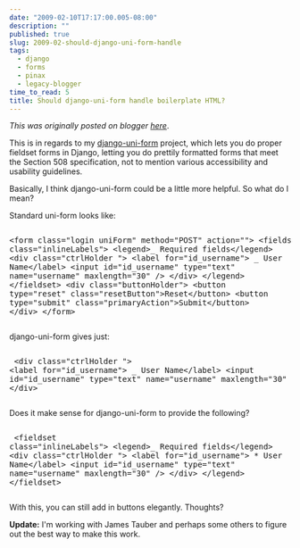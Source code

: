 ```yaml
---
date: "2009-02-10T17:17:00.005-08:00"
description: ""
published: true
slug: 2009-02-should-django-uni-form-handle
tags:
  - django
  - forms
  - pinax
  - legacy-blogger
time_to_read: 5
title: Should django-uni-form handle boilerplate HTML?
---
```


_This was originally posted on blogger [here](https://pydanny.blogspot.com/2009/02/should-django-uni-form-handle.html)_.

This is in regards to my [django-uni-form](https://code.google.com/p/django-uni-form/) project, which lets you do proper fieldset forms in Django, letting you do prettily formatted forms that meet the Section 508 specification, not to mention various accessibility and usability guidelines.

Basically, I think django-uni-form could be a little more helpful. So what do I mean?

Standard uni-form looks like:<pre><div class="highlight"><pre>
&lt;form class="login uniForm" method="POST" action=""&gt;
&lt;fieldset class="inlineLabels"&gt;
&lt;legend&gt;_ Required fields&lt;/legend&gt; 
 &lt;div class="ctrlHolder "&gt; 
 &lt;label for="id_username"&gt; _ User Name&lt;/label&gt;
 &lt;input id="id_username" type="text" name="username" maxlength="30" /&gt;
 &lt;/div&gt;
&lt;/legend&gt;
&lt;/fieldset&gt;
&lt;div class=&quot;buttonHolder&quot;&gt;
 &lt;button type=&quot;reset&quot; class=&quot;resetButton&quot;&gt;Reset&lt;/button&gt;
 &lt;button type=&quot;submit&quot; class=&quot;primaryAction&quot;&gt;Submit&lt;/button&gt;
 &lt;/div&gt;
&lt;/form&gt;
</pre></div></pre>django-uni-form gives just:<pre><div class="highlight"><pre>
 &lt;div class="ctrlHolder "&gt; 
 &lt;label for="id_username"&gt; _ User Name&lt;/label&gt;
 &lt;input id="id_username" type="text" name="username" maxlength="30" /&gt;
 &lt;/div&gt;
</pre></div></pre>Does it make sense for django-uni-form to provide the following?<pre><div class="highlight"><pre>
&lt;fieldset class="inlineLabels"&gt;
&lt;legend&gt;_ Required fields&lt;/legend&gt; 
 &lt;div class="ctrlHolder "&gt; 
 &lt;label for="id_username"&gt; \* User Name&lt;/label&gt;
 &lt;input id="id_username" type="text" name="username" maxlength="30" /&gt;
 &lt;/div&gt;
&lt;/legend&gt;
&lt;/fieldset&gt;
</pre></div></pre>With this, you can still add in buttons elegantly. Thoughts?

<span style="font-weight: bold;">Update:</span> I'm working with James Tauber and perhaps some others to figure out the best way to make this work.
